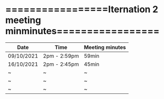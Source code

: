 # =================Iternation 2 meeting minminutes=================

| Date        | Time       | Meeting minutes |
|-------------|------------|-----------------|
|09/10/2021   |2pm - 2:59pm| 59min           |
|16/10/2021   |2pm - 2:45pm| 45min           |
| ~   |~ |~                |
| ~   |~ |~                |
| ~   |~ |~                |
